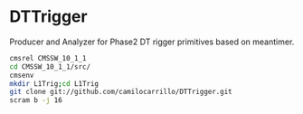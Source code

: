 # DTTrigger
Producer and Analyzer for Phase2 DT rigger primitives based on meantimer.

```sh 
cmsrel CMSSW_10_1_1
cd CMSSW_10_1_1/src/
cmsenv
mkdir L1Trig;cd L1Trig
git clone git://github.com/camilocarrillo/DTTrigger.git
scram b -j 16
```
